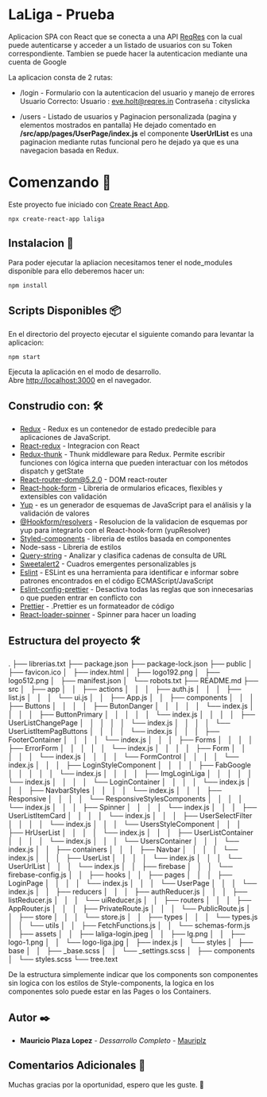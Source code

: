 # LaLiga - Prueba

Aplicacion SPA con React que se conecta a una API [ReqRes](https://reqres.in/) con la cual puede autenticarse y acceder a un listado de usuarios con su Token correspondiente. Tambien se puede hacer la autenticacion mediante una cuenta de Google

La aplicacion consta de 2 rutas:

* /login - Formulario con la autenticacion del usuario y manejo de errores
Usuario Correcto:
Usuario : eve.holt@reqres.in
Contraseña : cityslicka

* /users - Listado de usuarios y Paginacion personalizada (pagina y elementos mostrados en pantalla)
He dejado comentado en **/src/app/pages/UserPage/index.js** el componente **UserUrlList** es una paginacion mediante rutas funcional pero he dejado <UserList /> ya que es una navegacion basada en Redux.

# Comenzando 🚀

Este proyecto fue iniciado con [Create React App](https://github.com/facebook/create-react-app).

```
npx create-react-app laliga
```

## Instalacion 🔧

Para poder ejecutar la apliacion necesitamos tener el node_modules disponible para ello deberemos hacer un:

```
npm install
```

## Scripts Disponibles 📦

En el directorio del proyecto ejecutar el siguiente comando para levantar la aplicacion:

```
npm start
```

Ejecuta la aplicación en el modo de desarrollo.\
Abre [http://localhost:3000](http://localhost:3000) en el navegador.

## Construdio con: 🛠️

* [Redux](https://www.npmjs.com/package/redux) - Redux es un contenedor de estado predecible para aplicaciones de JavaScript.
* [React-redux](https://www.npmjs.com/package/react-redux) - Integracion con React
* [Redux-thunk](https://www.npmjs.com/package/redux-thunk) - Thunk middleware para Redux. Permite escribir funciones con lógica interna que pueden interactuar con los métodos dispatch y getState
* [React-router-dom@5.2.0](https://www.npmjs.com/package/react-router-dom/v/5.2.0) - DOM react-router
* [React-hook-form](https://www.npmjs.com/package/react-hook-form) - Libreria de ormularios eficaces, flexibles y extensibles con validación
* [Yup](https://www.npmjs.com/package/yup) - es un generador de esquemas de JavaScript para el análisis y la validación de valores
* [@Hookform/resolvers](https://www.npmjs.com/package/@hookform/resolvers) - Resolucion de la validacion de esquemas por yup para integrarlo con el React-hook-form (yupResolver)
* [Styled-components](https://styled-components.com/) - libreria de estilos basada en componentes
* Node-sass - Libreria de estilos 
* [Query-string](https://www.npmjs.com/package/query-string) - Analizar y clasifica cadenas de consulta de URL
* [Sweetalert2](https://sweetalert2.github.io/) - Cuadros emergentes personalizables js
* [Eslint](https://www.npmjs.com/package/eslint) - ESLint es una herramienta para identificar e informar sobre patrones encontrados en el código ECMAScript/JavaScript
* [Eslint-config-prettier](https://www.npmjs.com/package/eslint-config-prettier) - Desactiva todas las reglas que son innecesarias o que pueden entrar en conflicto con
* [Prettier](https://prettier.io/docs/en/install.html) - .Prettier es un formateador de código
* [React-loader-spinner](https://mhnpd.github.io/react-loader-spinner/) - Spinner para hacer un loading

## Estructura del proyecto 🛠️
.
├── librerias.txt
├── package.json
├── package-lock.json
├── public
│   ├── favicon.ico
│   ├── index.html
│   ├── logo192.png
│   ├── logo512.png
│   ├── manifest.json
│   └── robots.txt
├── README.md
├── src
│   ├── app
│   │   ├── actions
│   │   │   ├── auth.js
│   │   │   ├── list.js
│   │   │   └── ui.js
│   │   ├── App.js
│   │   ├── components
│   │   │   ├── Buttons
│   │   │   │   ├── ButonDanger
│   │   │   │   │   └── index.js
│   │   │   │   ├── ButtonPrimary
│   │   │   │   │   └── index.js
│   │   │   │   ├── UserListChangePage
│   │   │   │   │   └── index.js
│   │   │   │   └── UserListItemPagButtons
│   │   │   │       └── index.js
│   │   │   ├── FooterContainer
│   │   │   │   └── index.js
│   │   │   ├── Forms
│   │   │   │   ├── ErrorForm
│   │   │   │   │   └── index.js
│   │   │   │   ├── Form
│   │   │   │   │   └── index.js
│   │   │   │   └── FormControl
│   │   │   │       └── index.js
│   │   │   ├── LoginStyleComponent
│   │   │   │   ├── FabGoogle
│   │   │   │   │   └── index.js
│   │   │   │   ├── ImgLoginLiga
│   │   │   │   │   └── index.js
│   │   │   │   └── LoginContainer
│   │   │   │       └── index.js
│   │   │   ├── NavbarStyles
│   │   │   │   └── index.js
│   │   │   ├── Responsive
│   │   │   │   └── ResponsiveStylesComponents
│   │   │   │       └── index.js
│   │   │   ├── Spinner
│   │   │   │   └── index.js
│   │   │   ├── UserListItemCard
│   │   │   │   └── index.js
│   │   │   ├── UserSelectFilter
│   │   │   │   └── index.js
│   │   │   └── UsersStyleComponent
│   │   │       ├── HrUserList
│   │   │       │   └── index.js
│   │   │       ├── UserListContainer
│   │   │       │   └── index.js
│   │   │       └── UsersContainer
│   │   │           └── index.js
│   │   ├── containers
│   │   │   ├── Navbar
│   │   │   │   └── index.js
│   │   │   ├── UserList
│   │   │   │   └── index.js
│   │   │   └── UserUrlList
│   │   │       └── index.js
│   │   ├── firebase
│   │   │   └── firebase-config.js
│   │   ├── hooks
│   │   ├── pages
│   │   │   ├── LoginPage
│   │   │   │   └── index.js
│   │   │   └── UserPage
│   │   │       └── index.js
│   │   ├── reducers
│   │   │   ├── authReducer.js
│   │   │   ├── listReducer.js
│   │   │   └── uiReducer.js
│   │   ├── routers
│   │   │   ├── AppRouter.js
│   │   │   ├── PrivateRoute.js
│   │   │   └── PublicRoute.js
│   │   ├── store
│   │   │   └── store.js
│   │   ├── types
│   │   │   └── types.js
│   │   └── utils
│   │       ├── FetchFunctions.js
│   │       └── schemas-form.js
│   ├── assets
│   │   ├── laliga-login.jpeg
│   │   ├── lg.png
│   │   ├── logo-1.png
│   │   └── logo-liga.jpg
│   ├── index.js
│   └── styles
│       ├── base
│       │   ├── _base.scss
│       │   └── _settings.scss
│       ├── components
│       └── styles.scss
└── tree.text

De la estructura simplemente indicar que los components son componentes sin logica con los estilos de Style-components, la logica en los componentes solo puede estar en las Pages o los Containers.

## Autor ✒️

* **Mauricio Plaza Lopez** - *Dessarrollo Completo* - [Mauriplz](https://github.com/Mauriplz)

## Comentarios Adicionales 🎁

Muchas gracias por la oportunidad, espero que les guste.
🙂

